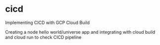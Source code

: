 # cicd
Implementing CICD with GCP Cloud Build


Creating a node hello world/universe app and integrating with cloud build and cloud run to check CICD pipeline
